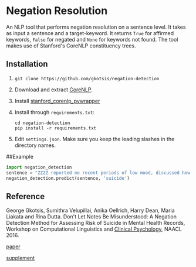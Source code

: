 # Negation Resolution
An NLP tool that performs negation resolution on a sentence level. It takes as input a sentence and a target-keyword. It returns `True` for affirmed keywords, `False` for negated and `None` for keywords not found. The tool makes use of Stanford's CoreNLP constituency trees.

## Installation

1. ```git clone https://github.com/gkotsis/negation-detection```
2. Download and extract [CoreNLP](http://stanfordnlp.github.io/CoreNLP/#download). 
3. Install [stanford_corenlp_pywrapper](https://github.com/brendano/stanford_corenlp_pywrapper)
4. Install through ```requirements.txt```:
	
	```
	cd negation-detection
	pip install -r requirements.txt
	```
5. Edit ```settings.json```. Make sure you keep the leading slashes in the directory names.

##Example

```python
import negation_detection
sentence = "ZZZZ reported no recent periods of low mood, discussed how in the past she made many suicide attempts"
negation_detection.predict(sentence, 'suicide')
```

## Reference
George Gkotsis, Sumithra Velupillai, Anika Oellrich, Harry Dean, Maria Liakata and Rina Dutta. Don't Let Notes Be Misunderstood: A Negation Detection Method for Assessing Risk of Suicide in Mental Health Records, Workshop on Computational Linguistics and [Clinical Psychology](http://hollingk.github.io/CLPsych/index.html), NAACL 2016.

[paper](CLPsych10.pdf)

[supplement](CLPsych10_OptionalAttachment.pdf)
